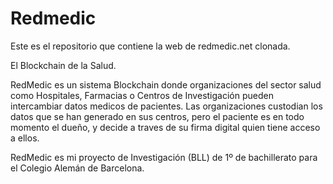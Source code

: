# Redmedic
Este es el repositorio que contiene la web de redmedic.net clonada.

El Blockchain de la Salud.

RedMedic es un sistema Blockchain donde organizaciones del sector salud como Hospitales, Farmacias o Centros de Investigación pueden intercambiar datos medicos de pacientes. Las organizaciones custodian los datos que se han generado en sus centros, pero el paciente es en todo momento el dueño, y decide a traves de su firma digital quien tiene acceso a ellos.

RedMedic es mi proyecto de Investigación (BLL) de 1º de bachillerato para el Colegio Alemán de Barcelona.
